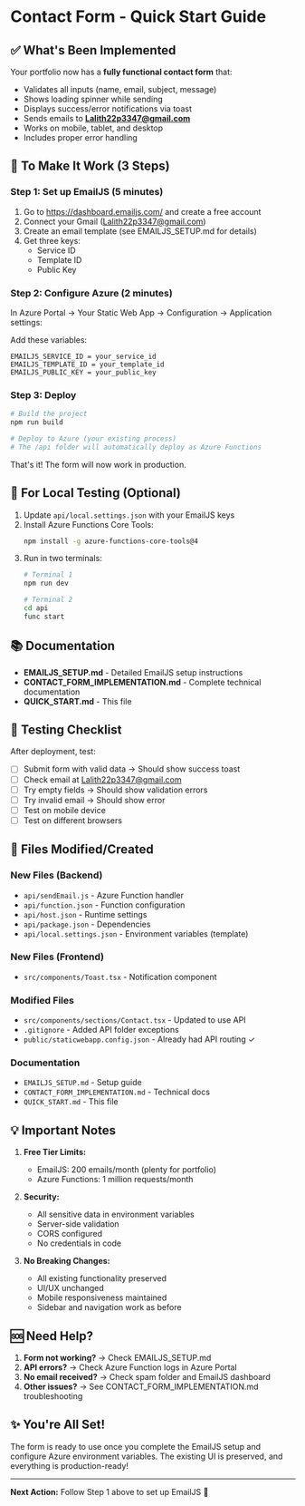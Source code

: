 # Contact Form - Quick Start Guide

## ✅ What's Been Implemented

Your portfolio now has a **fully functional contact form** that:
- Validates all inputs (name, email, subject, message)
- Shows loading spinner while sending
- Displays success/error notifications via toast
- Sends emails to **Lalith22p3347@gmail.com**
- Works on mobile, tablet, and desktop
- Includes proper error handling

## 🚀 To Make It Work (3 Steps)

### Step 1: Set up EmailJS (5 minutes)

1. Go to https://dashboard.emailjs.com/ and create a free account
2. Connect your Gmail (Lalith22p3347@gmail.com)
3. Create an email template (see EMAILJS_SETUP.md for details)
4. Get three keys:
   - Service ID
   - Template ID
   - Public Key

### Step 2: Configure Azure (2 minutes)

In Azure Portal → Your Static Web App → Configuration → Application settings:

Add these variables:
```
EMAILJS_SERVICE_ID = your_service_id
EMAILJS_TEMPLATE_ID = your_template_id
EMAILJS_PUBLIC_KEY = your_public_key
```

### Step 3: Deploy

```bash
# Build the project
npm run build

# Deploy to Azure (your existing process)
# The /api folder will automatically deploy as Azure Functions
```

That's it! The form will now work in production.

## 📝 For Local Testing (Optional)

1. Update `api/local.settings.json` with your EmailJS keys
2. Install Azure Functions Core Tools:
   ```bash
   npm install -g azure-functions-core-tools@4
   ```
3. Run in two terminals:
   ```bash
   # Terminal 1
   npm run dev
   
   # Terminal 2
   cd api
   func start
   ```

## 📚 Documentation

- **EMAILJS_SETUP.md** - Detailed EmailJS setup instructions
- **CONTACT_FORM_IMPLEMENTATION.md** - Complete technical documentation
- **QUICK_START.md** - This file

## 🧪 Testing Checklist

After deployment, test:
- [ ] Submit form with valid data → Should show success toast
- [ ] Check email at Lalith22p3347@gmail.com
- [ ] Try empty fields → Should show validation errors
- [ ] Try invalid email → Should show error
- [ ] Test on mobile device
- [ ] Test on different browsers

## 🔧 Files Modified/Created

### New Files (Backend)
- `api/sendEmail.js` - Azure Function handler
- `api/function.json` - Function configuration
- `api/host.json` - Runtime settings
- `api/package.json` - Dependencies
- `api/local.settings.json` - Environment variables (template)

### New Files (Frontend)
- `src/components/Toast.tsx` - Notification component

### Modified Files
- `src/components/sections/Contact.tsx` - Updated to use API
- `.gitignore` - Added API folder exceptions
- `public/staticwebapp.config.json` - Already had API routing ✓

### Documentation
- `EMAILJS_SETUP.md` - Setup guide
- `CONTACT_FORM_IMPLEMENTATION.md` - Technical docs
- `QUICK_START.md` - This file

## 💡 Important Notes

1. **Free Tier Limits:**
   - EmailJS: 200 emails/month (plenty for portfolio)
   - Azure Functions: 1 million requests/month

2. **Security:**
   - All sensitive data in environment variables
   - Server-side validation
   - CORS configured
   - No credentials in code

3. **No Breaking Changes:**
   - All existing functionality preserved
   - UI/UX unchanged
   - Mobile responsiveness maintained
   - Sidebar and navigation work as before

## 🆘 Need Help?

1. **Form not working?** → Check EMAILJS_SETUP.md
2. **API errors?** → Check Azure Function logs in Azure Portal
3. **No email received?** → Check spam folder and EmailJS dashboard
4. **Other issues?** → See CONTACT_FORM_IMPLEMENTATION.md troubleshooting

## ✨ You're All Set!

The form is ready to use once you complete the EmailJS setup and configure Azure environment variables. The existing UI is preserved, and everything is production-ready!

---

**Next Action:** Follow Step 1 above to set up EmailJS 🚀

